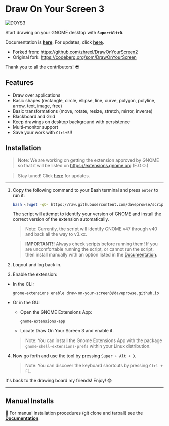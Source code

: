 # Draw On Your Screen 3

![DOYS3](https://daveprowse.github.io/DrawOnYourScreen3/images/doys-logo2.png)

Start drawing on your GNOME desktop with **`Super+Alt+D`**.

Documentation is **[here](https://daveprowse.github.io/DrawOnYourScreen3/)**. For updates, click **[here](https://daveprowse.github.io/DrawOnYourScreen3/blog/)**.

- Forked from: https://github.com/zhrexl/DrawOnYourScreen2
- Original fork: https://codeberg.org/som/DrawOnYourScreen

Thank you to all the contributors! 😎

## Features

- Draw over applications
- Basic shapes (rectangle, circle, ellipse, line, curve, polygon, polyline, arrow, text, image, free)
- Basic transformations (move, rotate, resize, stretch, mirror, inverse)
- Blackboard and Grid
- Keep drawings on desktop background with persistence
- Multi-monitor support
- Save your work with `Ctrl+S`!!

## Installation

> Note: We are working on getting the extension approved by GNOME so that it will be listed on https://extensions.gnome.org (E.G.O.) 

> Stay tuned! Click [here](https://daveprowse.github.io/DrawOnYourScreen3/blog/) for updates.

---

1. Copy the following command to your Bash terminal and press `enter` to run it:

   ```bash
   bash <(wget -qO- https://raw.githubusercontent.com/daveprowse/scripts/refs/heads/main/doys-install.sh)
   ```

   The script will attempt to identify your version of GNOME and install the correct version of the extension automatically.

   > Note: Currently, the script will identify GNOME v47 through v40 and back all the way to v3.xx.

   > **IMPORTANT!!** Always check scripts before running them! If you are uncomfortable running the script, or cannot run the script, then install manually with an option listed in the [Documentation](https://daveprowse.github.io/DrawOnYourScreen3/installation/).

2. Logout and log back in.

3. Enable the extension:

- In the CLI:

  ```console
  gnome-extensions enable draw-on-your-screen3@daveprowse.github.io
  ```

- Or in the GUI
  - Open the GNOME Extensions App:

      `gnome-extensions-app`

  - Locate Draw On Your Screen 3 and enable it.

   > Note: You can install the Gnome Extensions App with the package `gnome-shell-extensions-prefs` within your Linux distribution.

4. Now go forth and use the tool by pressing `Super + Alt + D`.

   > Note: You can discover the keyboard shortcuts by pressing `Ctrl + F1`.

It's back to the drawing board my friends! Enjoy! 😎

---

## Manual Installs

📖 For manual installation procedures (git clone and tarball) see the **[Documentation](https://daveprowse.github.io/DrawOnYourScreen3/installation/)**.
